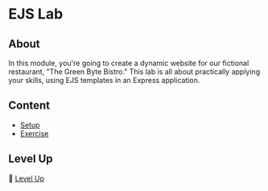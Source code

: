 <!-- ! Do not delete or rename this file! -->
<h1>
  <span class="prefix"></span>
  <span class="headline">EJS Lab</span>
</h1>

## About

In this module, you're going to create a dynamic website for our fictional restaurant, "The Green Byte Bistro." This lab is all about practically applying your skills, using EJS templates in an Express application.

## Content

- [Setup](../setup/README.md)
- [Exercise](../exercise/README.md)

## Level Up

🚀 [Level Up](../level-up/README.md)
